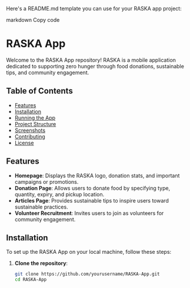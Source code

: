 Here's a README.md template you can use for your RASKA app project:

markdown
Copy code
# RASKA App

Welcome to the RASKA App repository! RASKA is a mobile application dedicated to supporting zero hunger through food donations, sustainable tips, and community engagement.

## Table of Contents

- [Features](#features)
- [Installation](#installation)
- [Running the App](#running-the-app)
- [Project Structure](#project-structure)
- [Screenshots](#screenshots)
- [Contributing](#contributing)
- [License](#license)

## Features

- **Homepage**: Displays the RASKA logo, donation stats, and important campaigns or promotions.
- **Donation Page**: Allows users to donate food by specifying type, quantity, expiry, and pickup location.
- **Articles Page**: Provides sustainable tips to inspire users toward sustainable practices.
- **Volunteer Recruitment**: Invites users to join as volunteers for community engagement.

## Installation

To set up the RASKA App on your local machine, follow these steps:

1. **Clone the repository**:
   ```bash
   git clone https://github.com/yourusername/RASKA-App.git
   cd RASKA-App
